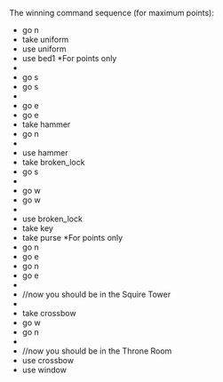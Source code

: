 The winning command sequence (for maximum points):

- go n
- take uniform
- use uniform
- use bed1 *For points only
- 
- go s
- go s
- 
- go e
- go e
- take hammer
- go n
- 
- use hammer
- take broken_lock
- go s
- 
- go w
- go w
- 
- use broken_lock
- take key
- take purse *For points only
- go n
- go e
- go n
- go e
- 
- //now you should be in the Squire Tower
- 
- take crossbow
- go w
- go n
- 
- //now you should be in the Throne Room
- use crossbow
- use window


